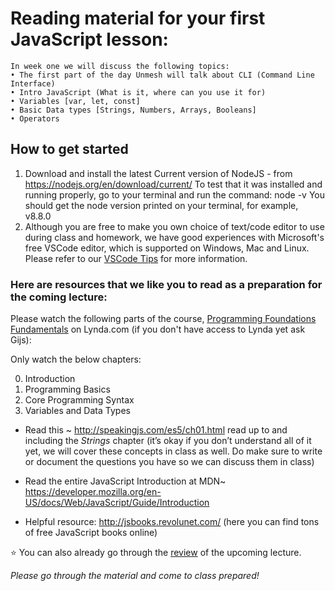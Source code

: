 # Reading material for your first JavaScript lesson:

```
In week one we will discuss the following topics:
• The first part of the day Unmesh will talk about CLI (Command Line Interface)
• Intro JavaScript (What is it, where can you use it for)
• Variables [var, let, const]
• Basic Data types [Strings, Numbers, Arrays, Booleans]
• Operators
```


## How to get started
1. Download and install the latest Current version of NodeJS - from https://nodejs.org/en/download/current/
To test that it was installed and running properly, go to your terminal and run the command: node -v You should get the node version printed on your terminal, for example, v8.8.0
2. Although you are free to make you own choice of text/code editor to use during class and homework, we have good experiences with Microsoft's free VSCode editor, which is supported on Windows, Mac and Linux. Please refer to our [VSCode Tips](../VSCodeTips/README.md) for more information.

### Here are resources that we like you to read as a preparation for the coming lecture:

Please watch the following parts of the course, [Programming Foundations Fundamentals](https://www.lynda.com/Programming-Foundations-tutorials/Welcome/83603/90426-4.html) on Lynda.com (if you don't have access to Lynda yet ask Gijs):

Only watch the below chapters:

0. Introduction
1. Programming Basics
2. Core Programming Syntax 
3. Variables and Data Types

- Read this ~ http://speakingjs.com/es5/ch01.html read up to and including the *Strings* chapter (it’s okay if you don’t understand all of it yet, we will cover these concepts in class as well. Do make sure to write or document the questions you have so we can discuss them in class)

- Read the entire JavaScript Introduction at MDN~ https://developer.mozilla.org/en-US/docs/Web/JavaScript/Guide/Introduction

- Helpful resource: http://jsbooks.revolunet.com/ (here you can find tons of free JavaScript books online)

:star: You can also already go through the [review](https://github.com/HackYourFuture/JavaScript/blob/master/Week1/REVIEW.md) of the upcoming lecture.

_Please go through the material and come to class prepared!_

